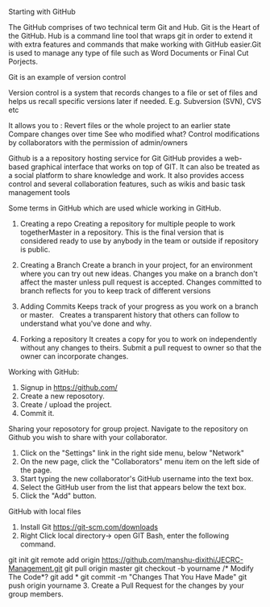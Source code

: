 Starting with GitHub

The GitHub comprises of two technical term Git and Hub. Git is the Heart of the GitHub. Hub is a command line tool that wraps git in order to extend it with extra features and commands that make working with GitHub easier.Git is used to manage any type of file such as Word Documents or Final Cut Porjects.

Git is an example of version control

Version control is a system that records changes to a file or set of files and helps us recall specific versions later if needed. E.g. Subversion (SVN), CVS etc

It allows you to : 
Revert files or the whole project to an earlier state
Compare changes over time
See who modified what?
Control modifications by collaborators with the permission of admin/owners

Github is a a repository hosting service for Git
GitHub provides a web-based graphical interface that works on top of GIT. It can also be treated as a social platform to share knowledge and work.
It also provides access control and several collaboration features, such as wikis and basic task management tools

Some terms in GitHub which are used whicle working in GitHub.
1. Creating a repo 
Creating a repository for multiple people to work togetherMaster in a repository. This is the final version that is considered ready to use by anybody in the team or outside if repository is public.

2. Creating a Branch 
Create a branch in your project, for an environment where you can try out new ideas.
Changes you make on a branch don't affect the master unless pull request is accepted.
Changes committed to branch reflects for you to keep track of different versions	

3. Adding Commits
Keeps track of your progress as you work on a branch or master.  
Creates a transparent history that others can follow to understand what you've done and why. 

4. Forking a repository
It creates a copy for you to work on independently without any changes to theirs. 
Submit a pull request to owner so that the owner can incorporate changes.



Working with GitHub:
1. Signup in https://github.com/ 
2. Create a new reposotory.
3. Create / upload the project.
4. Commit it.

Sharing your reposotory for group project.
Navigate to the repository on Github you wish to share with your collaborator. 
1. Click on the "Settings" link in the right side menu, below "Network" 
2. On the new page, click the "Collaborators" menu item on the left side of the page.
3. Start typing the new collaborator's GitHub username into the text box.
4. Select the GitHub user from the list that appears below the text box.
5. Click the "Add" button.

GitHub with local files
1. Install Git https://git-scm.com/downloads
2. Right Click local directory-> open GIT Bash, enter the following command.

git init
git remote add origin https://github.com/manshu-dixithi/JECRC-Management.git
git pull origin master
git checkout -b yourname
/* Modify The Code*?
git add *
git commit -m "Changes That You Have Made"
git push origin yourname
3. Create a Pull Request for the changes by your group members.



